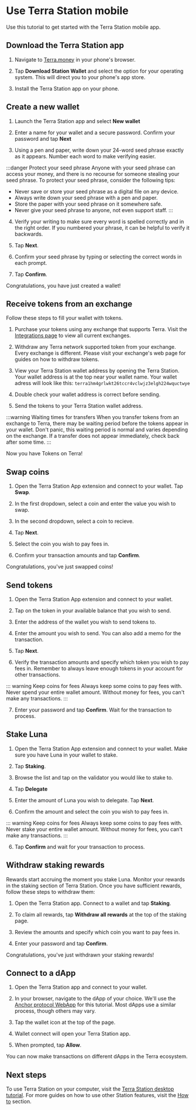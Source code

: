 # Use Terra Station mobile

Use this tutorial to get started with the Terra Station mobile app.

## Download the Terra Station app

1. Navigate to [Terra.money](https://www.terra.money/) in your phone's browser.

2. Tap **Download Station Wallet** and select the option for your operating system. This will direct you to your phone's app store.

3. Install the Terra Station app on your phone.

## Create a new wallet

1. Launch the Terra Station app and select **New wallet**

2. Enter a name for your wallet and a secure password. Confirm your password and tap **Next**

3. Using a pen and paper, write down your 24-word seed phrase exactly as it appears. Number each word to make verifying easier.

:::danger Protect your seed phrase
Anyone with your seed phrase can access your money, and there is no recourse for someone stealing your seed phrase. To protect your seed phrase, consider the following tips:

- Never save or store your seed phrase as a digital file on any device.
- Always write down your seed phrase with a pen and paper.
- Store the paper with your seed phrase on it somewhere safe.
- Never give your seed phrase to anyone, not even support staff.
:::


4. Verify your writing to make sure every word is spelled correctly and in the right order. If you numbered your phrase, it can be helpful to verify it backwards.

5. Tap **Next**.

6. Confirm your seed phrase by typing or selecting the correct words in each prompt.

7. Tap **Confirm**.

Congratulations, you have just created a wallet!

## Receive tokens from an exchange

Follow these steps to fill your wallet with tokens.

1. Purchase your tokens using any exchange that supports Terra. Visit the [Integrations page](https://docs.terra.money/Reference/integrations.html#exchanges) to view all current exchanges.

2. Withdraw any Terra network supported token from your exchange. Every exchange is different. Please visit your exchange's web page for guides on how to withdraw tokens.

3. View your Terra Station wallet address by opening the Terra Station. Your wallet address is at the top near your wallet name. Your wallet adress will look like this: `terra1hm4grlwkt26tccr4vclwjz3elgh224wquctwye`

4. Double check your wallet address is correct before sending.

5. Send the tokens to your Terra Station wallet address.

:::warning Waiting times for transfers
When you transfer tokens from an exchange to Terra, there may be waiting period before the tokens appear in your wallet. Don't panic, this waiting period is normal and varies depending on the exchange. If a transfer does not appear immediately, check back after some time.
:::

Now you have Tokens on Terra!

## Swap coins

1. Open the Terra Station App extension and connect to your wallet. Tap **Swap**.

2. In the first dropdown, select a coin and enter the value you wish to swap.

3. In the second dropdown, select a coin to recieve.

4. Tap **Next**.

5. Select the coin you wish to pay fees in.

5. Confirm your transaction amounts and tap **Confirm**.

Congratulations, you've just swapped coins!

## Send tokens

1. Open the Terra Station App extension and connect to your wallet.

2. Tap on the token in your available balance that you wish to send.

3. Enter the address of the wallet you wish to send tokens to.

4. Enter the amount you wish to send. You can also add a memo for the transaction.

5. Tap **Next**.

6. Verify the transaction amounts and specify which token you wish to pay fees in. Remember to always leave enough tokens in your account for other transactions.

::: warning Keep coins for fees
Always keep some coins to pay fees with. Never spend your entire wallet amount. Without money for fees, you can't make any transactions.
:::

7.  Enter your password and tap **Confirm**. Wait for the transaction to process.

## Stake Luna

1. Open the Terra Station App extension and connect to your wallet. Make sure you have Luna in your wallet to stake.

2. Tap **Staking**.

2. Browse the list and tap on the validator you would like to stake to.

3. Tap **Delegate**

4. Enter the amount of Luna you wish to delegate. Tap **Next**.

5. Confirm the amount and select the coin you wish to pay fees in.

::: warning Keep coins for fees
Always keep some coins to pay fees with. Never stake your entire wallet amount. Without money for fees, you can't make any transactions.
:::

6. Tap **Confirm** and wait for your transaction to process.

## Withdraw staking rewards

Rewards start accruing the moment you stake Luna. Monitor your rewards in the staking section of Terra Station. Once you have sufficient rewards, follow these steps to withdraw them:

1. Open the Terra Station app. Connect to a wallet and tap **Staking**.

2. To claim all rewards, tap **Withdraw all rewards** at the top of the staking page.

2. Review the amounts and specify which coin you want to pay fees in.

3. Enter your password and tap **Confirm**.

Congratulations, you've just withdrawn your staking rewards!

## Connect to a dApp

1. Open the Terra Station app and connect to your wallet.

2. In your browser, navigate to the dApp of your choice. We'll use the [Anchor protocol WebApp](https://app.anchorprotocol.com/) for this tutorial. Most dApps use a similar process, though others may vary.

3. Tap the wallet icon at the top of the page.

4. Wallet connect will open your Terra Station app.

5. When prompted, tap **Allow**.

You can now make transactions on different dApps in the Terra ecosystem.

## Next steps

To use Terra Station on your computer, visit the [Terra Station desktop tutorial](/Get-started/Terra-Station-desktop.md). For more guides on how to use other Station features, visit the [How to](/How-to/Terra-Station) section.
